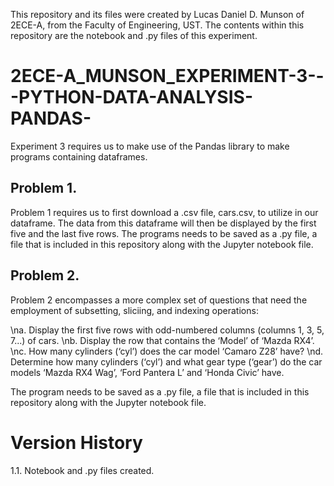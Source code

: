 This repository and its files were created by Lucas Daniel D. Munson of 2ECE-A, from the Faculty of Engineering, UST.
The contents within this repository are the notebook and .py files of this experiment. 

# 2ECE-A_MUNSON_EXPERIMENT-3---PYTHON-DATA-ANALYSIS-PANDAS-

Experiment 3 requires us to make use of the Pandas library to make programs containing dataframes.

## Problem 1. 
Problem 1 requires us to first download a .csv file, cars.csv, to utilize in our dataframe. The data from this dataframe will then be displayed by the first five and the last five rows. The programs needs to be saved as a .py file, a file that is included in this repository along with the Jupyter notebook file.

## Problem 2. 
Problem 2 encompasses a more complex set of questions that need the employment of subsetting, sliciing, and indexing operations: 

\na. Display the first five rows with odd-numbered columns (columns 1, 3, 5, 7...) of cars.
\nb. Display the row that contains the ‘Model’ of ‘Mazda RX4’.
\nc. How many cylinders (‘cyl’) does the car model ‘Camaro Z28’ have?
\nd. Determine how many cylinders (‘cyl’) and what gear type (‘gear’) do the car models ‘Mazda RX4 Wag’, ‘Ford Pantera L’ and ‘Honda Civic’ have.

The program needs to be saved as a .py file, a file that is included in this repository along with the Jupyter notebook file.

# Version History 
1.1. Notebook and .py files created.


